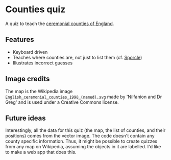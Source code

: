 Counties quiz
============

A quiz to teach the [ceremonial counties of England](https://en.wikipedia.org/wiki/Ceremonial_counties_of_England).

Features
-----

* Keyboard driven
* Teaches where counties are, not just to list them (cf. [Sporcle](http://www.sporcle.com/games/g/englandgeocounties))
* Illustrates incorrect guesses

Image credits
---------

The map is the Wikipedia image [`English_ceremonial_counties_1998_(named).svg`](https://commons.wikimedia.org/wiki/File:English_ceremonial_counties_1998_(named).svg) made by 'Nilfanion and Dr Greg' and is used under a Creative Commons license.

Future ideas
-----

Interestingly, all the data for this quiz (the map, the list of counties, and their positions) comes from the vector image. The code doesn't contain any county specific information. Thus, it might be possible to create quizzes from any map on Wikipedia, assuming the objects in it are labelled. I'd like to make a web app that does this.

